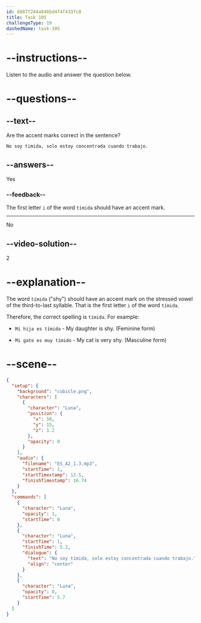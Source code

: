 ```yaml
---
id: 6887f244a846bd4f4f433fc8
title: Task 105
challengeType: 19
dashedName: task-105
---
```


<!-- Luna: No soy tímida, solo estoy concentrada cuando trabajo. -->

# --instructions--

Listen to the audio and answer the question below.

# --questions--

## --text--

Are the accent marks correct in the sentence?

`No soy timida, solo estoy concentrada cuando trabajo.`

## --answers--

Yes

### --feedback--

The first letter `i` of the word `tímida` should have an accent mark.

---

No

## --video-solution--

2

# --explanation--

The word `tímida` ("shy") should have an accent mark on the stressed vowel of the third-to-last syllable.  That is the first letter `i` of the word `tímida`.

Therefore, the correct spelling is `tímida`. For example:

- `Mi hija es tímida` - My daughter is shy. (Feminine form)

- `Mi gato es muy tímido` - My cat is very shy. (Masculine form)

# --scene--

```json
{
  "setup": {
    "background": "cubicle.png",
    "characters": [
      {
        "character": "Luna",
        "position": {
          "x": 50,
          "y": 15,
          "z": 1.2
        },
        "opacity": 0
      }
    ],
    "audio": {
      "filename": "ES_A2_1.3.mp3",
      "startTime": 1,
      "startTimestamp": 12.5,
      "finishTimestamp": 16.74
    }
  },
  "commands": [
    {
      "character": "Luna",
      "opacity": 1,
      "startTime": 0
    },
    {
      "character": "Luna",
      "startTime": 1,
      "finishTime": 5.2,
      "dialogue": {
        "text": "No soy tímida, solo estoy concentrada cuando trabajo.",
        "align": "center"
      }
    },
    {
      "character": "Luna",
      "opacity": 0,
      "startTime": 5.7
    }
  ]
}
```
